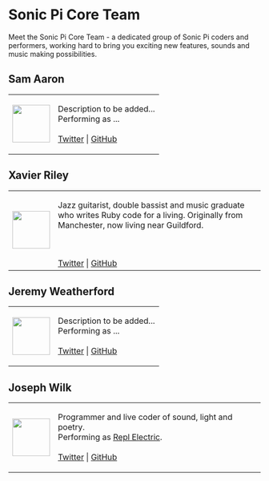 # Sonic Pi Core Team

Meet the Sonic Pi Core Team - a dedicated group of Sonic Pi coders and
performers, working hard to bring you exciting new features, sounds and
music making possibilities. 

## Sam Aaron

<table>
<tr>
  <td> <a href="https://twitter.com/samaaron"><img height="75" width="75" src=":/images/coreteam/josephwilk.png"></a> </td>
  <td> 

  Description to be added... 
  <br/>
  Performing as ...
  <br/>
  <br/>
  <a href="https://twitter.com/samaaron">Twitter</a> | <a href="https://github.com/samaaron">GitHub</a> 

  </td>
</tr>
</table>


## Xavier Riley

<table>
<tr>
  <td> <a href="https://twitter.com/xavriley"><img height="75" width="75" src=":/images/coreteam/xavierriley.jpg"></a> </td>
  <td> 

  Jazz guitarist, double bassist and music graduate who writes Ruby code for a living. Originally from Manchester, now living near Guildford.
  <br/>

  <br/>
  <br/>
  <a href="https://twitter.com/xavriley">Twitter</a> | <a href="https://github.com/xavriley">GitHub</a> 

  </td>
</tr>
</table>


## Jeremy Weatherford

<table>
<tr>
  <td><a href="https://twitter.com/weatherfnord"> <img height="75" width="75" src=":/images/coreteam/josephwilk.png"></a> </td>
  <td> 

  Description to be added... 
  <br/>
  Performing as ...
  <br/>
  <br/>
  <a href="https://twitter.com/weatherfnord">Twitter</a> | <a href="https://github.com/jweather">GitHub</a> 

  </td>
</tr>
</table>


## Joseph Wilk

<table>
<tr>
  <td> <a href="https://twitter.com/josephwilk"><img height="75" width="75" src=":/images/coreteam/josephwilk.png"> </a></td>
  <td> 

  Programmer and live coder of sound, light and poetry. 
  <br/>
  Performing as <a href="http://www.repl-electric.com">Repl Electric</a>.
  <br/>
  <br/>
  <a href="https://twitter.com/josephwilk">Twitter</a> | <a href="https://github.com/josephwilk">GitHub</a> 

  </td>
</tr>
</table>
